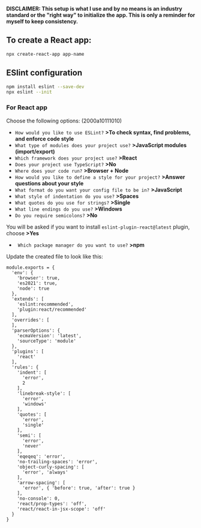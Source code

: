 **DISCLAIMER: This setup is what I use and by no means is an industry standard or the "right way" to initialize the app. This is only a reminder for myself to keep consistency.**

## To create a React app:
```bash
npx create-react-app app-name
```

## ESlint configuration
```bash
npm install eslint --save-dev
npx eslint --init
```
### For React app
Choose the following options: (2000a10111010)
* `How would you like to use ESLint?` **>To check syntax, find problems, and enforce code style**
* `What type of modules does your project use?` **>JavaScript modules (import/export)**
* `Which framework does your project use?` **>React**
* `Does your project use TypeScript?` **>No**
* `Where does your code run?` **>Browser + Node**
* `How would you like to define a style for your project?` **>Answer questions about your style**
* `What format do you want your config file to be in?` **>JavaScript**
* `What style of indentation do you use?` **>Spaces**
* `What quotes do you use for strings?` **>Single**
* `What line endings do you use?` **>Windows**
* `Do you require semicolons?` **>No**

You will be asked if you want to install `eslint-plugin-react@latest` plugin, choose **>Yes**
* ` Which package manager do you want to use?` **>npm**

Update the created file to look like this:
```
module.exports = {
  'env': {
    'browser': true,
    'es2021': true,
    'node': true
  },
  'extends': [
    'eslint:recommended',
    'plugin:react/recommended'
  ],
  'overrides': [
  ],
  'parserOptions': {
    'ecmaVersion': 'latest',
    'sourceType': 'module'
  },
  'plugins': [
    'react'
  ],
  'rules': {
    'indent': [
      'error',
      2
    ],
    'linebreak-style': [
      'error',
      'windows'
    ],
    'quotes': [
      'error',
      'single'
    ],
    'semi': [
      'error',
      'never'
    ],
    'eqeqeq': 'error',
    'no-trailing-spaces': 'error',
    'object-curly-spacing': [
      'error', 'always'
    ],
    'arrow-spacing': [
      'error', { 'before': true, 'after': true }
    ],
    'no-console': 0,
    'react/prop-types': 'off',
    'react/react-in-jsx-scope': 'off'
  }
}
```